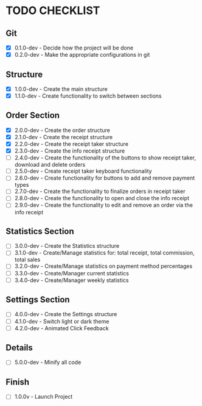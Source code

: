 # TODO CHECKLIST

## Git
- [x] 0.1.0-dev - Decide how the project will be done
- [x] 0.2.0-dev - Make the appropriate configurations in git

## Structure
- [x] 1.0.0-dev - Create the main structure
- [x] 1.1.0-dev - Create functionality to switch between sections

## Order Section
- [x] 2.0.0-dev - Create the order structure
- [x] 2.1.0-dev - Create the receipt structure
- [x] 2.2.0-dev - Create the receipt taker structure
- [x] 2.3.0-dev - Create the info receipt structure
- [ ] 2.4.0-dev - Create the functionality of the buttons to show receipt taker, download and delete orders
- [ ] 2.5.0-dev - Create receipt taker keyboard functionality
- [ ] 2.6.0-dev - Create functionality for buttons to add and remove payment types
- [ ] 2.7.0-dev - Create the functionality to finalize orders in receipt taker
- [ ] 2.8.0-dev - Create the functionality to open and close the info receipt
- [ ] 2.9.0-dev - Create the functionality to edit and remove an order via the info receipt

## Statistics Section
- [ ] 3.0.0-dev - Create the Statistics structure
- [ ] 3.1.0-dev - Create/Manage statistics for: total receipt, total commission, total sales
- [ ] 3.2.0-dev - Create/Manage statistics on payment method percentages
- [ ] 3.3.0-dev - Create/Manager current statistics
- [ ] 3.4.0-dev - Create/Manager weekly statistics

## Settings Section
- [ ] 4.0.0-dev - Create the Settings structure
- [ ] 4.1.0-dev - Switch light or dark theme
- [ ] 4.2.0-dev - Animated Click Feedback

## Details
- [ ] 5.0.0-dev - Minify all code

## Finish
- [ ] 1.0.0v - Launch Project